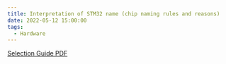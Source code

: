 ```yaml
---
title: Interpretation of STM32 name (chip naming rules and reasons)
date: 2022-05-12 15:00:00
tags:
  - Hardware
---
```


[Selection Guide PDF](https://www.stmcu.com.cn/upload/Selection_Guide.pdf)
